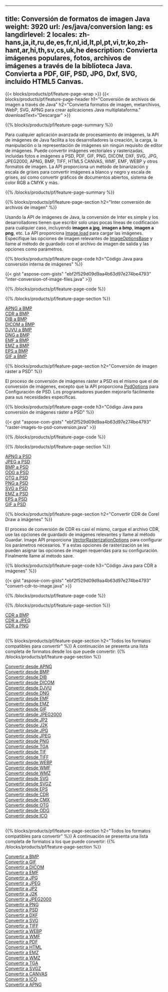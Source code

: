 ﻿
---
title: Conversión de formatos de imagen Java 
weight: 3920
url: /es/java/conversion 
lang: es
langdirlevel: 2
locales: zh-hans,ja,it,ru,de,es,fr,nl,id,lt,pl,pt,vi,tr,ko,zh-hant,ar,hi,th,sv,cs,uk,he
description: Convierta imágenes populares, fotos, archivos de imágenes a través de la biblioteca Java. Convierta a PDF, GIF, PSD, JPG, Dxf, SVG, incluido HTML5 Canvas.
---

{{< blocks/products/pf/feature-page-wrap >}}
{{< blocks/products/pf/feature-page-header h1="Conversión de archivos de imagen a través de Java" h2="Convierta formatos de imagen, metarchivos, WebP, SVG, APNG para crear aplicaciones Java multiplataforma." downloadText="Descargar" >}}

{{% blocks/products/pf/feature-page-summary %}}

Para cualquier aplicación avanzada de procesamiento de imágenes, la API de imágenes de Java facilita a los desarrolladores la creación, la carga, la manipulación o la representación de imágenes sin ningún requisito de editor de imágenes. Puede convertir imágenes vectoriales y rasterizadas, incluidas fotos e imágenes a PSD, PDF, GIF, PNG, DICOM, DXF, SVG, JPG, JPEG2000, APNG, BMP, TIFF, HTML5 CANVAS, WMF, EMF, WEBP y otros formatos de imagen. La API proporciona un método de binarización y escala de grises para convertir imágenes a blanco y negro y escala de grises, así como convertir gráficos de documentos abiertos, sistema de color RGB a CMYK y más.

{{% /blocks/products/pf/feature-page-summary  %}}

{{% blocks/products/pf/feature-page-section  h2="Inter conversión de archivos de imagen" %}}

Usando la API de imágenes de Java, la conversión de Inter es simple y los desarrolladores tienen que escribir solo unas pocas líneas de codificación para cualquier caso, incluyendo **imagen a jpg**, **imagen a bmp**, **imagen a png**, etc. La API proporciona [ Image.load](https://apireference.aspose.com/imaging/java/com.aspose.imaging/Image#load-java.lang.String-) para cargar las imágenes. Especifique las opciones de imagen relevantes de [ImageOptionsBase](https://apireference.aspose.com/imaging/java/com.aspose.imaging/ImageOptionsBase) y llame al método de guardado con el archivo de imagen de salida y las opciones como parámetros.

{{% blocks/products/pf/feature-page-code h3="Código Java para conversión interna de imágenes" %}}

{{< gist "aspose-com-gists" "ebf2f529d09d9aa4b63d97e274be4793" "inter-conversion-of-image-files.java" >}}

{{% /blocks/products/pf/feature-page-code  %}}

{{% /blocks/products/pf/feature-page-section %}}

<div class="container-fluid productfamilypage bg-gray">
    <div class="convertypes bg-gray agp-content section">
        <div class="container">
		<div class="row other-converters">
		   <div class="col-md-2 other-converter remove-lp remove-rp">
		      <a href="/imaging/es/java/conversion/apng-to-bmp/">APNG a BMP</a>
		   </div>
		   <div class="col-md-2 other-converter remove-lp remove-rp">
		      <a href="/imaging/es/java/conversion/cdr-to-bmp/">CDR a BMP</a>
		   </div>
		   <div class="col-md-2 other-converter remove-lp remove-rp">
		      <a href="/imaging/es/java/conversion/dib-to-bmp/">DIB a BMP</a>
		   </div>
		   <div class="col-md-2 other-converter remove-lp remove-rp">
		      <a href="/imaging/es/java/conversion/dicom-to-bmp/">DICOM a BMP</a>
		   </div>
 		   <div class="col-md-2 other-converter remove-lp remove-rp">
		      <a href="/imaging/es/java/conversion/djvu-to-bmp/">DJVU a BMP</a>
		   </div>
		   <div class="col-md-2 other-converter remove-lp remove-rp">
		      <a href="/imaging/es/java/conversion/dng-to-bmp/">DNG a BMP</a>
		   </div>
		   <div class="col-md-2 other-converter remove-lp remove-rp">
		      <a href="/imaging/es/java/conversion/emf-to-bmp/">EMF a BMP</a>
		   </div>
		   <div class="col-md-2 other-converter remove-lp remove-rp">
		      <a href="/imaging/es/java/conversion/emz-to-bmp/">EMZ a BMP</a>
		   </div>
		   <div class="col-md-2 other-converter remove-lp remove-rp">
		      <a href="/imaging/es/java/conversion/eps-to-bmp/">EPS a BMP</a>
		   </div>
		   <div class="col-md-2 other-converter remove-lp remove-rp">
		      <a href="/imaging/es/java/conversion/gif-to-bmp/">GIF a BMP</a>
		   </div>
		</div>
	</div>
    </div>
</div>

{{% blocks/products/pf/feature-page-section  h2="Conversión de imagen ráster a PSD" %}}

El proceso de conversión de imágenes ráster a PSD es el mismo que el de conversión de imágenes, excepto que la API proporciona [PsdOptions](https://apireference.aspose.com/imaging/java/com.aspose.imaging.imageoptions/PsdOptions) para Configuración de PSD. Los programadores pueden mejorarlo fácilmente para sus necesidades específicas.

{{% blocks/products/pf/feature-page-code h3="Código Java para conversión de imágenes ráster a PSD" %}}

{{< gist "aspose-com-gists" "ebf2f529d09d9aa4b63d97e274be4793" "raster-images-to-psd-conversion.java" >}}

{{% /blocks/products/pf/feature-page-code  %}}

{{% /blocks/products/pf/feature-page-section %}}

<div class="container-fluid productfamilypage bg-gray">
    <div class="convertypes bg-gray agp-content section">
        <div class="container">
		<div class="row other-converters">
		   <div class="col-md-2 other-converter remove-lp remove-rp">
		      <a href="/imaging/es/java/conversion/apng-to-PSD/">APNG a PSD</a>
		   </div>
		   <div class="col-md-2 other-converter remove-lp remove-rp">
		      <a href="/imaging/es/java/conversion/jpeg-to-PSD/">JPEG a PSD</a>
		   </div>
		   <div class="col-md-2 other-converter remove-lp remove-rp">
		      <a href="/imaging/es/java/conversion/bmp-to-PSD/">BMP a PSD</a>
		   </div>
		   <div class="col-md-2 other-converter remove-lp remove-rp">
		      <a href="/imaging/es/java/conversion/odg-to-PSD/">ODG a PSD</a>
		   </div>
 		   <div class="col-md-2 other-converter remove-lp remove-rp">
		      <a href="/imaging/es/java/conversion/otg-to-PSD/">OTG a PSD</a>
		   </div>
		   <div class="col-md-2 other-converter remove-lp remove-rp">
		      <a href="/imaging/es/java/conversion/png-to-PSD/">PNG a PSD</a>
		   </div>
		   <div class="col-md-2 other-converter remove-lp remove-rp">
		      <a href="/imaging/es/java/conversion/svg-to-PSD/">SVG a PSD</a>
		   </div>
		   <div class="col-md-2 other-converter remove-lp remove-rp">
		      <a href="/imaging/es/java/conversion/emz-to-PSD/">EMZ a PSD</a>
		   </div>
		   <div class="col-md-2 other-converter remove-lp remove-rp">
		      <a href="/imaging/es/java/conversion/eps-to-PSD/">EPS a PSD</a>
		   </div>
		   <div class="col-md-2 other-converter remove-lp remove-rp">
		      <a href="/imaging/es/java/conversion/gif-to-PSD/">GIF a PSD</a>
		   </div>
		</div>
	</div>
    </div>
</div>

{{% blocks/products/pf/feature-page-section  h2="Convertir CDR de Corel Draw a imágenes" %}}

El proceso de conversión de CDR es casi el mismo, cargue el archivo CDR, use las opciones de guardado de imágenes relevantes y llame al método Guardar. Image API proporciona [VectorRasterizationOptions](https://apireference.aspose.com/imaging/java/com.aspose.imaging.imageoptions/vectorrasterizationoptions) para configurar los parámetros necesarios. Y a estas opciones de rasterización se les pueden asignar las opciones de imagen requeridas para su configuración. Finalmente llame al método save. 

{{% blocks/products/pf/feature-page-code h3="Código Java para CDR a imágenes" %}}

{{< gist "aspose-com-gists" "ebf2f529d09d9aa4b63d97e274be4793" "convert-cdr-to-image.java" >}}

{{% /blocks/products/pf/feature-page-code  %}}

{{% /blocks/products/pf/feature-page-section %}}

<div class="container-fluid productfamilypage bg-gray">
    <div class="convertypes bg-gray agp-content section">
        <div class="container">
		<div class="row other-converters">
		   <div class="col-md-2 other-converter remove-lp remove-rp">
		      <a href="/imaging/es/java/conversion/CDR-to-bmp/">CDR a BMP</a>
		   </div>
		   <div class="col-md-2 other-converter remove-lp remove-rp">
		      <a href="/imaging/es/java/conversion/CDR-to-jpeg/">CDR a JPEG</a>
		   </div>
		   <div class="col-md-2 other-converter remove-lp remove-rp">
		      <a href="/imaging/es/java/conversion/CDR-to-png/">CDR a PNG</a>
		   </div>		   
		</div>
	</div>
    </div>
</div>
<br/>

{{% blocks/products/pf/feature-page-section  h2="Todos los formatos compatibles para convertir" %}}
A continuación se presenta una lista completa de formatos desde los que puede convertir:
{{% /blocks/products/pf/feature-page-section %}}
<div class="container-fluid productfamilypage bg-gray">
    <div class="convertypes bg-gray agp-content section">
        <div class="container">
		<div class="row other-converters">
		    <div class='col-md-2 other-converter remove-lp remove-rp'><a href="/imaging/es/java/conversion/from/apng" >Convertir desde APNG</a></div>
<div class='col-md-2 other-converter remove-lp remove-rp'><a href="/imaging/es/java/conversion/from/bmp" >Convertir desde BMP</a></div>
<div class='col-md-2 other-converter remove-lp remove-rp'><a href="/imaging/es/java/conversion/from/dib" >Convertir desde DIB</a></div>
<div class='col-md-2 other-converter remove-lp remove-rp'><a href="/imaging/es/java/conversion/from/dicom" >Convertir desde DICOM</a></div>
<div class='col-md-2 other-converter remove-lp remove-rp'><a href="/imaging/es/java/conversion/from/djvu" >Convertir desde DJVU</a></div>
<div class='col-md-2 other-converter remove-lp remove-rp'><a href="/imaging/es/java/conversion/from/dng" >Convertir desde DNG</a></div>
<div class='col-md-2 other-converter remove-lp remove-rp'><a href="/imaging/es/java/conversion/from/emf" >Convertir desde EMF</a></div>
<div class='col-md-2 other-converter remove-lp remove-rp'><a href="/imaging/es/java/conversion/from/emz" >Convertir desde EMZ</a></div>
<div class='col-md-2 other-converter remove-lp remove-rp'><a href="/imaging/es/java/conversion/from/gif" >Convertir desde GIF</a></div>
<div class='col-md-2 other-converter remove-lp remove-rp'><a href="/imaging/es/java/conversion/from/jpeg2000" >Convertir desde JPEG2000</a></div>
<div class='col-md-2 other-converter remove-lp remove-rp'><a href="/imaging/es/java/conversion/from/jp2" >Convertir desde JP2</a></div>
<div class='col-md-2 other-converter remove-lp remove-rp'><a href="/imaging/es/java/conversion/from/j2k" >Convertir desde J2K</a></div>
<div class='col-md-2 other-converter remove-lp remove-rp'><a href="/imaging/es/java/conversion/from/jpg" >Convertir desde JPG</a></div>
<div class='col-md-2 other-converter remove-lp remove-rp'><a href="/imaging/es/java/conversion/from/jpeg" >Convertir desde JPEG</a></div>
<div class='col-md-2 other-converter remove-lp remove-rp'><a href="/imaging/es/java/conversion/from/png" >Convertir desde PNG</a></div>
<div class='col-md-2 other-converter remove-lp remove-rp'><a href="/imaging/es/java/conversion/from/tga" >Convertir desde TGA</a></div>
<div class='col-md-2 other-converter remove-lp remove-rp'><a href="/imaging/es/java/conversion/from/tif" >Convertir desde TIF</a></div>
<div class='col-md-2 other-converter remove-lp remove-rp'><a href="/imaging/es/java/conversion/from/tiff" >Convertir desde TIFF</a></div>
<div class='col-md-2 other-converter remove-lp remove-rp'><a href="/imaging/es/java/conversion/from/webp" >Convertir desde WEBP</a></div>
<div class='col-md-2 other-converter remove-lp remove-rp'><a href="/imaging/es/java/conversion/from/wmf" >Convertir desde WMF</a></div>
<div class='col-md-2 other-converter remove-lp remove-rp'><a href="/imaging/es/java/conversion/from/wmz" >Convertir desde WMZ</a></div>
<div class='col-md-2 other-converter remove-lp remove-rp'><a href="/imaging/es/java/conversion/from/svg" >Convertir desde SVG</a></div>
<div class='col-md-2 other-converter remove-lp remove-rp'><a href="/imaging/es/java/conversion/from/svgz" >Convertir desde SVGZ</a></div>
<div class='col-md-2 other-converter remove-lp remove-rp'><a href="/imaging/es/java/conversion/from/eps" >Convertir desde EPS</a></div>
<div class='col-md-2 other-converter remove-lp remove-rp'><a href="/imaging/es/java/conversion/from/cdr" >Convertir desde CDR</a></div>
<div class='col-md-2 other-converter remove-lp remove-rp'><a href="/imaging/es/java/conversion/from/cmx" >Convertir desde CMX</a></div>
<div class='col-md-2 other-converter remove-lp remove-rp'><a href="/imaging/es/java/conversion/from/otg" >Convertir desde OTG</a></div>
<div class='col-md-2 other-converter remove-lp remove-rp'><a href="/imaging/es/java/conversion/from/odg" >Convertir desde ODG</a></div>
<div class='col-md-2 other-converter remove-lp remove-rp'><a href="/imaging/es/java/conversion/from/ico" >Convertir desde ICO</a></div>
                </div>
        </div>
    </div>
</div>
<br/>

{{% blocks/products/pf/feature-page-section  h2="Todos los formatos compatibles para convertir" %}}
A continuación se presenta una lista completa de formatos a los que puede convertir:
{{% /blocks/products/pf/feature-page-section %}}
<div class="container-fluid productfamilypage bg-gray">
    <div class="convertypes bg-gray agp-content section">
        <div class="container">
		<div class="row other-converters">
		    <div class='col-md-2 other-converter remove-lp remove-rp'><a href="/imaging/es/java/conversion/to/bmp" >Convertir a BMP</a></div>
<div class='col-md-2 other-converter remove-lp remove-rp'><a href="/imaging/es/java/conversion/to/gif" >Convertir a GIF</a></div>
<div class='col-md-2 other-converter remove-lp remove-rp'><a href="/imaging/es/java/conversion/to/dicom" >Convertir a DICOM</a></div>
<div class='col-md-2 other-converter remove-lp remove-rp'><a href="/imaging/es/java/conversion/to/emf" >Convertir a EMF</a></div>
<div class='col-md-2 other-converter remove-lp remove-rp'><a href="/imaging/es/java/conversion/to/jpg" >Convertir a JPG</a></div>
<div class='col-md-2 other-converter remove-lp remove-rp'><a href="/imaging/es/java/conversion/to/jpeg" >Convertir a JPEG</a></div>
<div class='col-md-2 other-converter remove-lp remove-rp'><a href="/imaging/es/java/conversion/to/jp2" >Convertir a JP2</a></div>
<div class='col-md-2 other-converter remove-lp remove-rp'><a href="/imaging/es/java/conversion/to/j2k" >Convertir a J2K</a></div>
<div class='col-md-2 other-converter remove-lp remove-rp'><a href="/imaging/es/java/conversion/to/jpeg2000" >Convertir a JPEG2000</a></div>
<div class='col-md-2 other-converter remove-lp remove-rp'><a href="/imaging/es/java/conversion/to/png" >Convertir a PNG</a></div>
<div class='col-md-2 other-converter remove-lp remove-rp'><a href="/imaging/es/java/conversion/to/psd" >Convertir a PSD</a></div>
<div class='col-md-2 other-converter remove-lp remove-rp'><a href="/imaging/es/java/conversion/to/dxf" >Convertir a DXF</a></div>
<div class='col-md-2 other-converter remove-lp remove-rp'><a href="/imaging/es/java/conversion/to/svg" >Convertir a SVG</a></div>
<div class='col-md-2 other-converter remove-lp remove-rp'><a href="/imaging/es/java/conversion/to/tiff" >Convertir a TIFF</a></div>
<div class='col-md-2 other-converter remove-lp remove-rp'><a href="/imaging/es/java/conversion/to/webp" >Convertir a WEBP</a></div>
<div class='col-md-2 other-converter remove-lp remove-rp'><a href="/imaging/es/java/conversion/to/wmf" >Convertir a WMF</a></div>
<div class='col-md-2 other-converter remove-lp remove-rp'><a href="/imaging/es/java/conversion/to/pdf" >Convertir a PDF</a></div>
<div class='col-md-2 other-converter remove-lp remove-rp'><a href="/imaging/es/java/conversion/to/html" >Convertir a HTML</a></div>
<div class='col-md-2 other-converter remove-lp remove-rp'><a href="/imaging/es/java/conversion/to/emz" >Convertir a EMZ</a></div>
<div class='col-md-2 other-converter remove-lp remove-rp'><a href="/imaging/es/java/conversion/to/wmz" >Convertir a WMZ</a></div>
<div class='col-md-2 other-converter remove-lp remove-rp'><a href="/imaging/es/java/conversion/to/tga" >Convertir a TGA</a></div>
<div class='col-md-2 other-converter remove-lp remove-rp'><a href="/imaging/es/java/conversion/to/svgz" >Convertir a SVGZ</a></div>
<div class='col-md-2 other-converter remove-lp remove-rp'><a href="/imaging/es/java/conversion/to/canvas" >Convertir a CANVAS</a></div>
<div class='col-md-2 other-converter remove-lp remove-rp'><a href="/imaging/es/java/conversion/to/ico" >Convertir a ICO</a></div>
<div class='col-md-2 other-converter remove-lp remove-rp'><a href="/imaging/es/java/conversion/to/apng" >Convertir a APNG</a></div>
                </div>
        </div>
    </div>
</div>
<br/>

